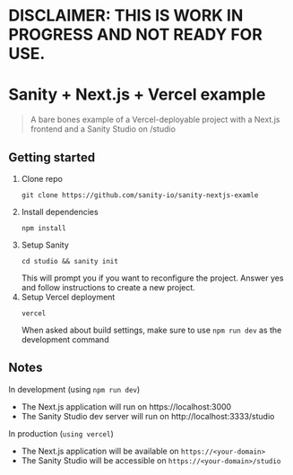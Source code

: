 # DISCLAIMER: THIS IS WORK IN PROGRESS AND NOT READY FOR USE.

# Sanity + Next.js + Vercel example

> A bare bones example of a Vercel-deployable project with a Next.js frontend and a Sanity Studio on /studio

## Getting started

1. Clone repo
    ```
    git clone https://github.com/sanity-io/sanity-nextjs-examle
    ```
1. Install dependencies
    ```
    npm install
    ```
1. Setup Sanity
    ```
    cd studio && sanity init
    ```
    This will prompt you if you want to reconfigure the project. Answer yes and follow instructions to create a new project.
1. Setup Vercel deployment
    ```
    vercel
    ```
   When asked about build settings, make sure to use `npm run dev` as the development command 

## Notes
In development (using `npm run dev`)
- The Next.js application will run on https://localhost:3000
- The Sanity Studio dev server will run on http://localhost:3333/studio
 
In production (`using vercel`)
- The Next.js application will be available on `https://<your-domain>` 
- The Sanity Studio will be accessible on `https://<your-domain>/studio` 

